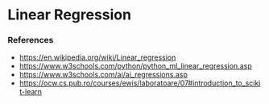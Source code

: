# Linear Regression

### References
- https://en.wikipedia.org/wiki/Linear_regression
- https://www.w3schools.com/python/python_ml_linear_regression.asp
- https://www.w3schools.com/ai/ai_regressions.asp
- https://ocw.cs.pub.ro/courses/ewis/laboratoare/07#introduction_to_scikit-learn
